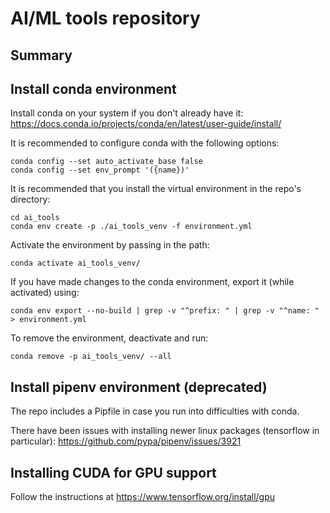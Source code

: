 AI/ML tools repository
=======================

Summary
-------


Install conda environment
-------

Install conda on your system if you don't already have it:
https://docs.conda.io/projects/conda/en/latest/user-guide/install/

It is recommended to configure conda with the following options:
```
conda config --set auto_activate_base false
conda config --set env_prompt '({name})'
```
It is recommended that you install the virtual environment in the repo's directory:
```
cd ai_tools
conda env create -p ./ai_tools_venv -f environment.yml
```
Activate the environment by passing in the path:
```
conda activate ai_tools_venv/
```
If you have made changes to the conda environment, export it (while activated) using:
```
conda env export --no-build | grep -v "^prefix: " | grep -v "^name: " > environment.yml
```
To remove the environment, deactivate and run:
```
conda remove -p ai_tools_venv/ --all
```

Install pipenv environment (deprecated)
-------
The repo includes a Pipfile in case you run into difficulties with conda.

There have been issues with installing newer linux packages (tensorflow in particular):
https://github.com/pypa/pipenv/issues/3921


Installing CUDA for GPU support
-------

Follow the instructions at https://www.tensorflow.org/install/gpu
